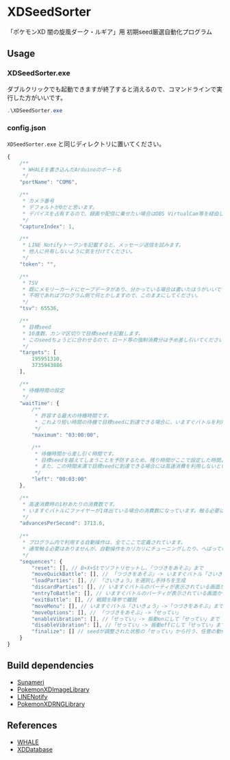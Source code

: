 # XDSeedSorter

「ポケモンXD 闇の旋風ダーク・ルギア」用 初期seed厳選自動化プログラム

## Usage

### XDSeedSorter.exe

ダブルクリックでも起動できますが終了すると消えるので、コマンドラインで実行した方がいいです。

```ps1
.\XDSeedSorter.exe
```

### config.json

`XDSeedSorter.exe` と同じディレクトリに置いてください。

```javascript
{
    /**
     * WHALEを書き込んだArduinoのポート名
     */
    "portName": "COM6",

    /**
     * カメラ番号
     * デフォルトが0だと思います。
     * デバイスを占有するので、録画や配信に乗せたい場合はOBS VirtualCam等を経由してください。
     */
    "captureIndex": 1,

    /**
     * LINE Notifyトークンを記載すると、メッセージ送信を試みます。
     * 他人に共有しないように気を付けてください。
     */
    "token": "",

    /**
     * TSV
     * 既にメモリーカードにセーブデータがあり、分かっている場合は書いたほうがいいです。
     * 不明であればプログラム側で何とかしますので、このままにしてください。
     */
    "tsv": 65536,

    /**
     * 目標seed
     * 10進数、カンマ区切りで目標seedを記載します。
     * このseedちょうどに合わせるので、ロード等の強制消費分は予め差し引いてください。
     */
    "targets": [
        195951310,
        3735943886
    ],

    /**
     * 待機時間の設定
     */
    "waitTime": {
        /**
         * 許容する最大の待機時間です。
         * これより短い時間の待機で目標seedに到達できる場合に、いますぐバトルを利用した高速消費に進みます。
         */
        "maximum": "03:00:00",

        /**
         * 待機時間から差し引く時間です。
         * 目標seedを越えてしまうことを予防するため、残り時間がここで設定した時間より短くなると高速消費を切り上げます。
         * また、この時間未満で目標seedに到達できる場合には高速消費を利用しないという閾値も兼ねています。
         */
        "left": "00:03:00"
    },

    /**
     * 高速消費時の1秒あたりの消費数です。
     * いますぐバトルにファイヤーが1体出ている場合の消費数になっています。触る必要はありません。
     */
    "advancesPerSecond": 3713.6,
    
    /**
     * プログラム内で利用する自動操作は、全てここで定義されています。
     * 通常触る必要はありませんが、自動操作をカリカリにチューニングしたり、へばっているコンソールを気遣って待機時間を長めにしたり(特にリセットやメモリーカードの読み書きは個体差が顕著です)、プログラムの終了時に操作を追加したりできます。
     */
    "sequences": {
        "reset": [], // B+X+Stでソフトリセットし、「つづきをあそぶ」まで
        "moveQuickBattle": [], // 「つづきをあそぶ」-> いますぐバトル「さいきょう」まで
        "loadParties": [], // 「さいきょう」を選択し手持ちを生成
        "discardParties": [], // いますぐバトルのパーティが表示されている画面から、B押して破棄
        "entryToBattle": [], // いますぐバトルのパーティが表示されている画面から、「はい」を押して戦闘が開始し、操作可能になるまで待機
        "exitBattle": [], // 戦闘を降参で離脱
        "moveMenu": [], // いますぐバトル「さいきょう」->「つづきをあそぶ」まで
        "moveOptions": [], // 「つづきをあそぶ」->「せってい」
        "enableVibration": [], //「せってい」-> 振動onにして「せってい」まで
        "disableVibration": [], //「せってい」-> 振動offにして「せってい」まで
        "finalize": [] // seedが調整された状態の「せってい」から行う、任意の動作を定義できます。
    }
}
```

## Build dependencies

- [Sunameri](https://github.com/mukai1011/Sunameri)
- [PokemonXDImageLibrary](https://github.com/mukai1011/PokemonXDImageLibrary)
- [LINENotify](https://github.com/mukai1011/LINENotify)
- [PokemonXDRNGLibrary](PokemonXDRNGLibrary/README.md)

## References

- [WHALE]()
- [XDDatabase](https://github.com/yatsuna827/XDDatabase)
